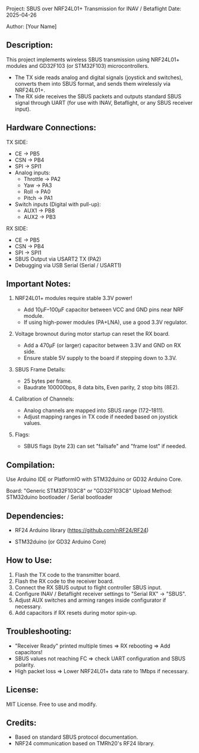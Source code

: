 
Project: SBUS over NRF24L01+ Transmission for INAV / Betaflight
Date: 2025-04-26

Author: [Your Name]

Description:
------------
This project implements wireless SBUS transmission using NRF24L01+ modules
and GD32F103 (or STM32F103) microcontrollers.

- The TX side reads analog and digital signals (joystick and switches),
  converts them into SBUS format, and sends them wirelessly via NRF24L01+.
- The RX side receives the SBUS packets and outputs standard SBUS signal
  through UART (for use with INAV, Betaflight, or any SBUS receiver input).

Hardware Connections:
----------------------

TX SIDE:
- CE  -> PB5
- CSN -> PB4
- SPI -> SPI1
- Analog inputs:
    - Throttle -> PA2
    - Yaw      -> PA3
    - Roll     -> PA0
    - Pitch    -> PA1
- Switch inputs (Digital with pull-up):
    - AUX1 -> PB8
    - AUX2 -> PB3

RX SIDE:
- CE  -> PB5
- CSN -> PB4
- SPI -> SPI1
- SBUS Output via USART2 TX (PA2)
- Debugging via USB Serial (Serial / USART1)

Important Notes:
----------------

1. NRF24L01+ modules require stable 3.3V power!
   - Add 10µF–100µF capacitor between VCC and GND pins near NRF module.
   - If using high-power modules (PA+LNA), use a good 3.3V regulator.

2. Voltage brownout during motor startup can reset the RX board.
   - Add a 470µF (or larger) capacitor between 3.3V and GND on RX side.
   - Ensure stable 5V supply to the board if stepping down to 3.3V.

3. SBUS Frame Details:
   - 25 bytes per frame.
   - Baudrate 100000bps, 8 data bits, Even parity, 2 stop bits (8E2).

4. Calibration of Channels:
   - Analog channels are mapped into SBUS range (172–1811).
   - Adjust mapping ranges in TX code if needed based on joystick values.

5. Flags:
   - SBUS flags (byte 23) can set "failsafe" and "frame lost" if needed.

Compilation:
------------

Use Arduino IDE or PlatformIO with STM32duino or GD32 Arduino Core.

Board: "Generic STM32F103C8" or "GD32F103C8"
Upload Method: STM32duino bootloader / Serial bootloader

Dependencies:
-------------
- RF24 Arduino library
  (https://github.com/nRF24/RF24)

- STM32duino (or GD32 Arduino Core)

How to Use:
-----------

1. Flash the TX code to the transmitter board.
2. Flash the RX code to the receiver board.
3. Connect the RX SBUS output to flight controller SBUS input.
4. Configure INAV / Betaflight receiver settings to "Serial RX" -> "SBUS".
5. Adjust AUX switches and arming ranges inside configurator if necessary.
6. Add capacitors if RX resets during motor spin-up.

Troubleshooting:
----------------

- "Receiver Ready" printed multiple times => RX rebooting => Add capacitors!
- SBUS values not reaching FC => check UART configuration and SBUS polarity.
- High packet loss => Lower NRF24L01+ data rate to 1Mbps if necessary.

License:
--------
MIT License. Free to use and modify.

Credits:
--------
- Based on standard SBUS protocol documentation.
- NRF24 communication based on TMRh20's RF24 library.

